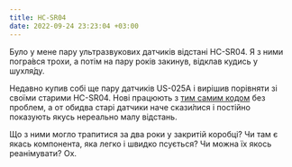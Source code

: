 ```yaml
---
title: HC-SR04
date: 2022-09-24 23:23:04 +03:00
---
```


Було у мене пару ультразвукових датчиків відстані HC-SR04. Я з ними погра́вся трохи, а потім на пару років закинув, відклав кудись у шухля́ду.

Недавно купив собі ще пару датчиків US-025A і вирішив порівняти зі своїми старими HC-SR04. Нові працюють з [тим самим кодом][1] без проблем, а от обидва старі датчики наче скази́лися і постійно показують якусь нереально малу відстань.

Що з ними могло трапитися за два роки у закритій коробці? Чи там є якась компонента, яка легко і швидко псується? Чи можна їх якось реанімувати? Ох.

[1]: https://github.com/kastaneda/arduino_sandbox/blob/master/sketch_jun29a/sketch_jun29a.ino
